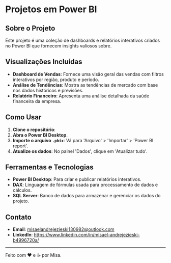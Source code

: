 # Projetos em Power BI

## Sobre o Projeto
Este projeto é uma coleção de dashboards e relatórios interativos criados no Power BI que fornecem insights valiosos sobre.

## Visualizações Incluídas
- **Dashboard de Vendas**: Fornece uma visão geral das vendas com filtros interativos por região, produto e período.
- **Análise de Tendências**: Mostra as tendências de mercado com base nos dados históricos e previsões.
- **Relatório Financeiro**: Apresenta uma análise detalhada da saúde financeira da empresa.

## Como Usar
1. **Clone o repositório**:
2. **Abra o Power BI Desktop**.
3. **Importe o arquivo `.pbix`**: Vá para 'Arquivo' > 'Importar' > 'Power BI report'.
4. **Atualize os dados**: No painel 'Dados', clique em 'Atualizar tudo'.

## Ferramentas e Tecnologias
- **Power BI Desktop**: Para criar e publicar relatórios interativos.
- **DAX**: Linguagem de fórmulas usada para processamento de dados e cálculos.
- **SQL Server**: Banco de dados para armazenar e gerenciar os dados do projeto.

## Contato
- **Email**: misaelandrejezieski130982@outlook.com
- **LinkedIn**: https://www.linkedin.com/in/misael-andrejezieski-b4996720a/

---

Feito com ❤️ e ☕ por Misa.

